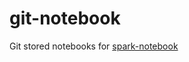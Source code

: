 # git-notebook
Git stored notebooks for [spark-notebook](https://github.com/spark-notebook/spark-notebook)
